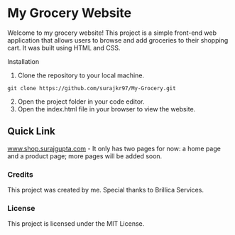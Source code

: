# My Grocery Website

Welcome to my grocery website! This project is a simple front-end web application that allows users to browse and add groceries to their shopping cart. It was built using HTML and CSS.

Installation

1. Clone the repository to your local machine.

```
git clone https://github.com/surajkr97/My-Grocery.git
``` 

2. Open the project folder in your code editor.
3. Open the index.html file in your browser to view the website.

## Quick Link

www.shop.surajgupta.com - It only has two pages for now: a home page and a product page; more pages will be added soon.

### Credits

This project was created by me. Special thanks to Brillica Services.

### License

This project is licensed under the MIT License.
